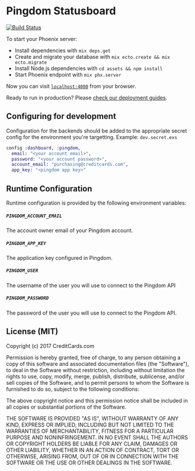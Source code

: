 # Pingdom Statusboard

[![Build Status](https://travis-ci.org/CreditCardsCom/pingdom-statusboard.svg?branch=master)](https://travis-ci.org/CreditCardsCom/pingdom-statusboard)

To start your Phoenix server:

  * Install dependencies with `mix deps.get`
  * Create and migrate your database with `mix ecto.create && mix ecto.migrate`
  * Install Node.js dependencies with `cd assets && npm install`
  * Start Phoenix endpoint with `mix phx.server`

Now you can visit [`localhost:4000`](http://localhost:4000) from your browser.

Ready to run in production? Please [check our deployment guides](http://www.phoenixframework.org/docs/deployment).

## Configuring for development

Configuration for the backends should be added to the appropriate secret config for the environment you're targetting. Example: `dev.secret.exs`

```elixir
config :dashboard, :pingdom,
  email: "<your account email>",
  password: "<your account password>",
  account_email: "purchasing@creditcards.com",
  app_key: "<pingdom app key>"
```

## Runtime Configuration

Runtime configuration is provided by the following environment variables:

##### `PINGDOM_ACCOUNT_EMAIL`

The account owner email of your Pingdom account.

##### `PINGDOM_APP_KEY`

The application key configured in Pingdom.

##### `PINGDOM_USER`

The username of the user you will use to connect to the Pingdom API

##### `PINGDOM_PASSWORD`

The password of the user you will use to connect to the Pingdom API.

## License (MIT)

Copyright (c) 2017 CreditCards.com

Permission is hereby granted, free of charge, to any person obtaining a copy
of this software and associated documentation files (the "Software"), to deal
in the Software without restriction, including without limitation the rights
to use, copy, modify, merge, publish, distribute, sublicense, and/or sell
copies of the Software, and to permit persons to whom the Software is
furnished to do so, subject to the following conditions:

The above copyright notice and this permission notice shall be included in all
copies or substantial portions of the Software.

THE SOFTWARE IS PROVIDED "AS IS", WITHOUT WARRANTY OF ANY KIND, EXPRESS OR
IMPLIED, INCLUDING BUT NOT LIMITED TO THE WARRANTIES OF MERCHANTABILITY,
FITNESS FOR A PARTICULAR PURPOSE AND NONINFRINGEMENT. IN NO EVENT SHALL THE
AUTHORS OR COPYRIGHT HOLDERS BE LIABLE FOR ANY CLAIM, DAMAGES OR OTHER
LIABILITY, WHETHER IN AN ACTION OF CONTRACT, TORT OR OTHERWISE, ARISING FROM,
OUT OF OR IN CONNECTION WITH THE SOFTWARE OR THE USE OR OTHER DEALINGS IN THE
SOFTWARE.
